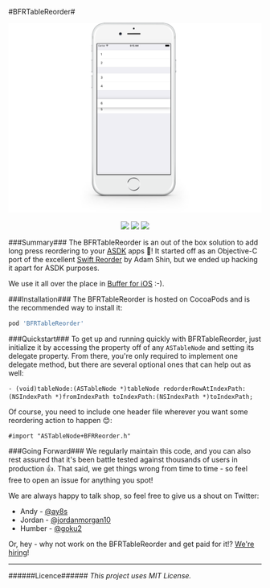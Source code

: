 #BFRTableReorder#

<p align="center">
  <img src="/demo.png?raw=true" alt="Demo" />
</p>
<p align="center">
  <img src="https://img.shields.io/cocoapods/p/BFRTableReorder.svg" />
  <img src="https://img.shields.io/cocoapods/v/BFRTableReorder.svg" />
  <img src="https://img.shields.io/cocoapods/l/BFRTableReorder.svg" />
</p>

###Summary###
The BFRTableReorder is an out of the box solution to add long press reordering to your [ASDK](https://github.com/facebook/AsyncDisplayKit) apps 🎉! It started off as an Objective-C port of the excellent [Swift Reorder](https://github.com/adamshin/SwiftReorder/) by Adam Shin, but we ended up hacking it apart for ASDK purposes.

We use it all over the place in [Buffer for iOS](https://itunes.apple.com/us/app/buffer-for-twitter-pinterest/id490474324?mt=8) :-).

###Installation###
The BFRTableReorder is hosted on CocoaPods and is the recommended way to install it:
```ruby
pod 'BFRTableReorder'
```


###Quickstart###
To get up and running quickly with BFRTableReorder, just initialize it by accessing the property off of any `ASTableNode` and setting its delegate property. From there, you're only required to implement one delegate method, but there are several optional ones that can help out as well:
```objc
- (void)tableNode:(ASTableNode *)tableNode redorderRowAtIndexPath:(NSIndexPath *)fromIndexPath toIndexPath:(NSIndexPath *)toIndexPath;
```

Of course, you need to include one header file wherever you want some reordering action to happen 😊:
```objc
#import "ASTableNode+BFRReorder.h"
```

###Going Forward###
We regularly maintain this code, and you can also rest assured that it's been battle tested against thousands of users in production 👍. That said, we get things wrong from time to time - so feel free to open an issue for anything you spot!

We are always happy to talk shop, so feel free to give us a shout on Twitter:

+ Andy - [@ay8s](http://www.twitter.com/ay8s)
+ Jordan - [@jordanmorgan10](http://www.twitter.com/jordanmorgan10)
+ Humber - [@goku2](http://www.twitter.com/goku2)

Or, hey - why not work on the BFRTableReorder and get paid for it!? [We're hiring](http://www.buffer.com/journey)!

- - -
######Licence######
_This project uses MIT License._
